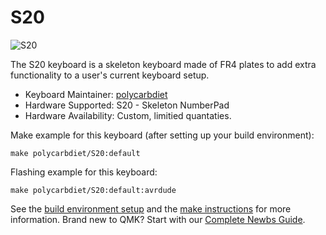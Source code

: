 # S20

![S20](https://i.imgur.com/RvOACqR.jpg?1)

The S20 keyboard is a skeleton keyboard made of FR4 plates to add extra functionality to a user's current keyboard setup.

* Keyboard Maintainer: [polycarbdiet](https://github.com/polycarbdiet)
* Hardware Supported: S20 - Skeleton NumberPad
* Hardware Availability: Custom, limitied quantaties.

Make example for this keyboard (after setting up your build environment):

    make polycarbdiet/S20:default

Flashing example for this keyboard:

    make polycarbdiet/S20:default:avrdude

See the [build environment setup](https://docs.qmk.fm/#/getting_started_build_tools) and the [make instructions](https://docs.qmk.fm/#/getting_started_make_guide) for more information. Brand new to QMK? Start with our [Complete Newbs Guide](https://docs.qmk.fm/#/newbs).
